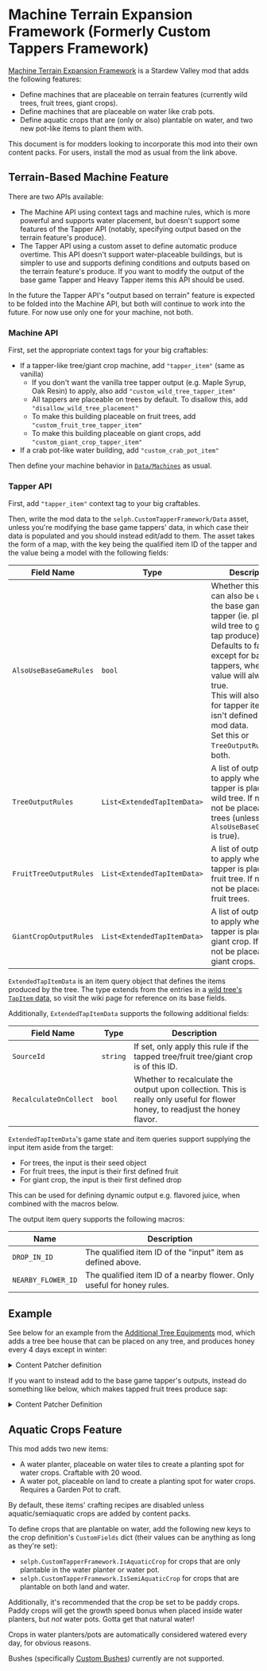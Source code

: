 # Machine Terrain Expansion Framework (Formerly Custom Tappers Framework)

[Machine Terrain Expansion Framework](https://www.nexusmods.com/stardewvalley/mods/22975)
is a Stardew Valley mod that adds the following features:

* Define machines that are placeable on terrain features (currently wild trees,
  fruit trees, giant crops).
* Define machines that are placeable on water like crab pots.
* Define aquatic crops that are (only or also) plantable on water, and two new pot-like
  items to plant them with.

This document is for modders looking to incorporate this mod into their own
content packs. For users, install the mod as usual from the link above.

## Terrain-Based Machine Feature

There are two APIs available:

* The Machine API using context tags and machine rules, which is more powerful
  and supports water placement, but doesn't support some features of the Tapper
  API (notably, specifying output based on the terrain feature's produce).
* The Tapper API using a custom asset to define automatic produce overtime.
  This API doesn't support water-placeable buildings, but is simpler to use and
  supports defining conditions and outputs based on the terrain feature's
  produce. If you want to modify the output of the base game Tapper and Heavy
  Tapper items this API should be used.

In the future the Tapper API's "output based on terrain" feature is expected to
be folded into the Machine API, but both will continue to work into the future.
For now use only one for your machine, not both.

### Machine API
First, set the appropriate context tags for your big craftables:

* If a tapper-like tree/giant crop machine, add `"tapper_item"` (same as vanilla)
  * If you don't want the vanilla tree tapper output (e.g. Maple Syrup, Oak Resin) to apply, also add `"custom_wild_tree_tapper_item"`
  * All tappers are placeable on trees by default. To disallow this, add `"disallow_wild_tree_placement"`
  * To make this building placeable on fruit trees, add `"custom_fruit_tree_tapper_item"`
  * To make this building placeable on giant crops, add `"custom_giant_crop_tapper_item"`
* If a crab pot-like water building, add `"custom_crab_pot_item"`

Then define your machine behavior in
[`Data/Machines`](https://stardewvalleywiki.com/Modding:Machines) as usual.

### Tapper API
First, add `"tapper_item"` context tag to your big craftables.

Then, write the mod data to the `selph.CustomTapperFramework/Data` asset, unless
you're modifying the base game tappers' data, in which case their data is
populated and you should instead edit/add to them. The asset takes the form of
a map, with the key being the qualified item ID of the tapper and the value
being a model with the following fields:

| Field Name | Type | Description |
| ---------- | ---- | ----------- |
| `AlsoUseBaseGameRules` | `bool` | Whether this tapper can also be used like the base game tapper (ie. place on a wild tree to get their tap produce). Defaults to false, except for base game tappers, where this value will always be true.<br> This will also be true for tapper item that isn't defined in the mod data.<br>Set this or `TreeOutputRules`, not both.|
| `TreeOutputRules` | `List<ExtendedTapItemData>` | A list of output rules to apply when this tapper is placed on a wild tree. If null, will not be placeable on trees (unless `AlsoUseBaseGameRules` is true).|
| `FruitTreeOutputRules` | `List<ExtendedTapItemData>` | A list of output rules to apply when this tapper is placed on a fruit tree. If null, will not be placeable on fruit trees.|
| `GiantCropOutputRules` | `List<ExtendedTapItemData>` | A list of output rules to apply when this tapper is placed on a giant crop. If null, will not be placeable on giant crops.|

`ExtendedTapItemData` is an item query object that defines the items produced
by the tree. The type extends from the entries in a [wild tree's `TapItem`
data](https://stardewvalleywiki.com/Modding:Migrate_to_Stardew_Valley_1.6#Custom_wild_trees),
so visit the wiki page for reference on its base fields.

Additionally, `ExtendedTapItemData` supports the following additional fields:

| Field Name | Type | Description |
| ---------- | ---- | ----------- |
| `SourceId` | `string` | If set, only apply this rule if the tapped tree/fruit tree/giant crop is of this ID. |
| `RecalculateOnCollect` | `bool` | Whether to recalculate the output upon collection. This is really only useful for flower honey, to readjust the honey flavor. |

`ExtendedTapItemData`'s game state and item queries support supplying the input item aside from the target:

* For trees, the input is their seed object
* For fruit trees, the input is their first defined fruit
* For giant crop, the input is their first defined drop

This can be used for defining dynamic output e.g. flavored juice, when combined with the macros below.

The output item query supports the following macros:

| Name | Description |
| ---------- | ----------- |
| `DROP_IN_ID` | The qualified item ID of the "input" item as defined above. |
| `NEARBY_FLOWER_ID` | The qualified item ID of a nearby flower. Only useful for honey rules. |

## Example

See below for an example from the [Additional Tree Equipments](https://www.nexusmods.com/stardewvalley/mods/22991)
mod, which adds a tree bee house that can be placed on any tree, and
produces honey every 4 days except in winter:

<details>

<summary>Content Patcher definition</summary>

```
{
  "Changes": [
    {
      "LogName": "Add Custom Tapper Framework Data",
      "Action": "EditData",
      "Target": "selph.CustomTapperFramework/Data",
      "Entries": {
        "(BC)selph.ExtraTappers.BeeHouse": {
          "AlsoUseBaseGameRules": false,
          "FruitTreeOutputRules": [
            {
              "Id": "Honey",
              "ItemId": "FLAVORED_ITEM Honey NEARBY_FLOWER_ID",
              "DaysUntilReady": 4,
              "Condition": "!LOCATION_SEASON Target Winter",
              // SourceId = null allows all fruit trees. You can set this field if you want to limit it to only certain types of trees.
              "SourceId": null,
              "RecalculateOnCollect": true,
            },
          ],
          "TreeOutputRules": [
            {
              "Id": "Honey",
              "ItemId": "FLAVORED_ITEM Honey NEARBY_FLOWER_ID",
              "DaysUntilReady": 4,
              "Condition": "!LOCATION_SEASON Target Winter",
              "RecalculateOnCollect": true,
            },
          ],
        },
      }
    },
  ]
}
```
</details>

If you want to instead add to the base game tapper's outputs, instead do something like below, which makes tapped fruit trees produce sap:

<details>

<summary>Content Patcher Definition</summary>

```
{
  "Changes": [
    {
      "LogName": "Modify base heavy tapper rules",
      "Action": "EditData",
      "Target": "selph.CustomTapperFramework/Data",
      "TargetField": ["(BC)105", "FruitTreeOutputRules"],
      "Priority": "Late",
      "Entries": {
        "selph.ExtraTappers.Sap": {
          "DaysUntilReady": 1,
          "Chance": 1.0,
          "Id": "selph.ExtraTappers.Sap",
          "ItemId": "(O)92",
          "MinStack": 3,
          "MaxStack": 8,
        },
      },
    },
}

```
</details>

## Aquatic Crops Feature

This mod adds two new items:

* A water planter, placeable on water tiles to create a planting spot for water crops. Craftable with 20 wood.
* A water pot, placeable on land to create a planting spot for water crops. Requires a Garden Pot to craft.

By default, these items' crafting recipes are disabled unless aquatic/semiaquatic crops are added by content packs.

To define crops that are plantable on water, add the following new keys to the
crop definition's `CustomFields` dict (their values can be anything as long as they're set):

* `selph.CustomTapperFramework.IsAquaticCrop` for crops that are only plantable in the water planter or water pot.
* `selph.CustomTapperFramework.IsSemiAquaticCrop` for crops that are plantable on both land and water.

Additionally, it's recommended that the crop be set to be paddy crops. Paddy
crops will get the growth speed bonus when placed inside water planters,
but *not* water pots. Gotta get that natural water!

Crops in water planters/pots are automatically considered watered every day,
for obvious reasons.

Bushes (specifically [Custom Bushes](https://www.nexusmods.com/stardewvalley/mods/20619)) currently are not supported.
